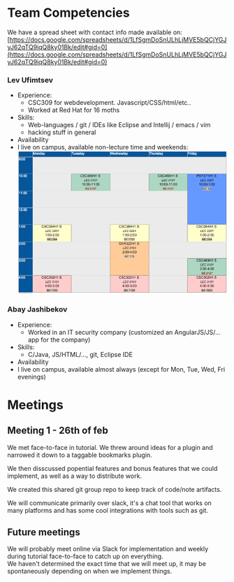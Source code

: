 # Team Competencies 

We have a spread sheet with contact info made available on:
[https://docs.google.com/spreadsheets/d/1LfSgmDoSnULhLjMVE5bQCjYGJyJ62qTQ9iqQ8ky01Bk/edit#gid=0](https://docs.google.com/spreadsheets/d/1LfSgmDoSnULhLjMVE5bQCjYGJyJ62qTQ9iqQ8ky01Bk/edit#gid=0)




### Lev Ufimtsev

- Experience:
	- CSC309 for webdevelopment. Javascript/CSS/html/etc.. 
	- Worked at Red Hat for 16 moths
- Skills:
	- Web-languages / git / IDEs like Eclipse and Intellij / emacs / vim 
	- hacking stuff in general
- Availability
 - I live on campus, available non-lecture time and weekends:
![leo time](LeoTime.png)

### Abay Jashibekov

- Experience:
	- Worked in an IT security company (customized an AngularJS/JS/... app for the company)
- Skills:
	- С/Java, JS/HTML/..., git, Eclipse IDE
- Availability
 - I live on campus, available almost always (except for Mon, Tue, Wed, Fri evenings)

# Meetings 

## Meeting 1 - 26th of feb
We met face-to-face in tutorial. We threw around ideas for a plugin and narrowed it down to a taggable bookmarks plugin.  

We then disscussed popential features and bonus features that we could implement, as well as a way to distribute work.  

We created this shared git group repo to keep track of code/note artifacts.

We will communicate primarily over slack, it's a chat tool that works on many platforms and has some cool integrations with tools such as git.

## Future meetings
We will probably meet online via Slack for implementation and weekly during tutorial face-to-face to catch up on everything.  
We haven't determined the exact time that we will meet up, it may be spontaneously depending on when we implement things.

